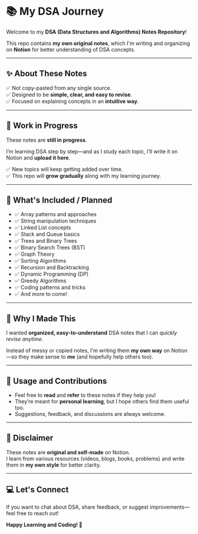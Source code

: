 # 📚 My DSA Journey

Welcome to my **DSA (Data Structures and Algorithms) Notes Repository**!  

This repo contains **my own original notes**, which I'm writing and organizing on **Notion** for better understanding of DSA concepts.  

---

## ✨ About These Notes
 
✅ Not copy-pasted from any single source.  
✅ Designed to be **simple, clear, and easy to revise**.  
✅ Focused on explaining concepts in an **intuitive way**.  

---

## 🚧 Work in Progress

These notes are **still in progress**.  

I’m learning DSA step by step—and as I study each topic, I’ll write it on Notion and **upload it here**.  

✅ New topics will keep getting added over time.  
✅ This repo will **grow gradually** along with my learning journey.

---

## 📌 What's Included / Planned

- ✅ Array patterns and approaches
- ✅ String manipulation techniques
- ✅ Linked List concepts
- ✅ Stack and Queue basics
- ✅ Trees and Binary Trees
- ✅ Binary Search Trees (BST)
- ✅ Graph Theory
- ✅ Sorting Algorithms
- ✅ Recursion and Backtracking
- ✅ Dynamic Programming (DP)
- ✅ Greedy Algorithms
- ✅ Coding patterns and tricks
- ✅ And more to come!

---

## 🌱 Why I Made This

I wanted **organized, easy-to-understand** DSA notes that I can *quickly revise anytime*.  

Instead of messy or copied notes, I'm writing them **my own way** on Notion—so they make sense to **me** (and hopefully help others too).  

---

## 🤝 Usage and Contributions

- Feel free to **read** and **refer** to these notes if they help you!  
- They’re meant for **personal learning**, but I hope others find them useful too.  
- Suggestions, feedback, and discussions are always welcome.

---

## 📜 Disclaimer

These notes are **original and self-made** on Notion.    
I learn from various resources (videos, blogs, books, problems) and write them in **my own style** for better clarity.

---

## 💻 Let's Connect

If you want to chat about DSA, share feedback, or suggest improvements—feel free to reach out!  

**Happy Learning and Coding! 🚀**
